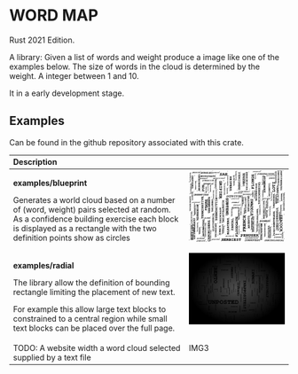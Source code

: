 # WORD MAP

Rust 2021 Edition.

A library: Given a list of words and weight produce a image like one of the examples below. The size of words in the cloud is determined by the weight. A integer between 1 and 10.

It in a early development stage.

## Examples

Can be found in the github repository associated with this crate.

<table>

<thead>

<th align="left" colspan="2">Description</th>

</thead>

<tbody align="left" style="vertical-align:top;">
<tr>
<td>

<strong>examples/blueprint</strong>

Generates a world cloud based on a number of (word, weight) pairs selected at random. As a confidence building exercise each block is displayed as a rectangle with the two definition points show as circles

</td>

<td>
<img src="https://raw.githubusercontent.com/martinfrances107/word_map/main/images/blueprint.svg" alt="A wordmap stylized as a Blueprint" title="A wordmap stylized as a Blueprint"/>
</td>

</tr>

<tr>
<td>

  <strong>examples/radial</strong>

  The library allow the definition of bounding rectangle limiting the placement of new text.

  For example this allow large text blocks to constrained to a central region while small text blocks can be placed over the full page.
</td>

<td>
  <img src="https://raw.githubusercontent.com/martinfrances107/word_map/main/images/radial.svg" alt="Large text blocks are centrally placed" title="Large text blocks are centrally placed"/>
</td>

</tr>

<tr>
<td>
  TODO: A website width a word cloud selected supplied by a text file
</td>

<td>
  IMG3
</td>

</tr>

</tbody>
</table>
